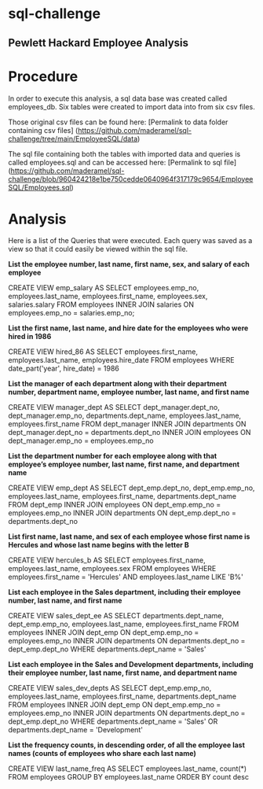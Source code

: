 # sql-challenge

## Pewlett Hackard Employee Analysis

# Procedure
In order to execute this analysis, a sql data base was created called employees_db. 
Six tables were created to import data into from six csv files. 

Those original csv files can be found here:
[Permalink to data folder containing csv files] (https://github.com/maderamel/sql-challenge/tree/main/EmployeeSQL/data)

The sql file containing both the tables with imported data and queries is called employees.sql and can be accessed here: [Permalink to sql file] (https://github.com/maderamel/sql-challenge/blob/960424218e1be750cedde0640964f317179c9654/EmployeeSQL/Employees.sql)

# Analysis
Here is a list of the Queries that were executed. Each query was saved as a view so that it could easily be viewed within the sql file. 

**List the employee number, last name, first name, sex, and salary of each employee**

CREATE VIEW emp_salary AS
SELECT employees.emp_no, employees.last_name, employees.first_name, employees.sex, salaries.salary
FROM employees
INNER JOIN salaries ON
employees.emp_no = salaries.emp_no;


**List the first name, last name, and hire date for the employees who were hired in 1986**

CREATE VIEW hired_86 AS
SELECT employees.first_name, employees.last_name, employees.hire_date
FROM employees
WHERE date_part('year', hire_date) = 1986

**List the manager of each department along with their department number, department name, employee number, last name, and first name**

CREATE VIEW manager_dept AS
SELECT dept_manager.dept_no, dept_manager.emp_no, departments.dept_name, employees.last_name, employees.first_name
FROM dept_manager
INNER JOIN departments ON
dept_manager.dept_no = departments.dept_no 
INNER JOIN employees ON
dept_manager.emp_no = employees.emp_no

**List the department number for each employee along with that employee’s employee number, last name, first name, and department name**

CREATE VIEW emp_dept AS
SELECT dept_emp.dept_no, dept_emp.emp_no, employees.last_name, employees.first_name, departments.dept_name
FROM dept_emp
INNER JOIN employees ON
dept_emp.emp_no = employees.emp_no
INNER JOIN departments ON
dept_emp.dept_no = departments.dept_no

**List first name, last name, and sex of each employee whose first name is Hercules and whose last name begins with the letter B**

CREATE VIEW hercules_b AS
SELECT employees.first_name, employees.last_name, employees.sex
FROM employees
WHERE employees.first_name = 'Hercules' AND
employees.last_name LIKE 'B%'

**List each employee in the Sales department, including their employee number, last name, and first name**

CREATE VIEW sales_dept_ee AS
SELECT departments.dept_name, dept_emp.emp_no, employees.last_name, employees.first_name
FROM employees
INNER JOIN dept_emp ON
dept_emp.emp_no = employees.emp_no
INNER JOIN departments ON
departments.dept_no = dept_emp.dept_no
WHERE departments.dept_name = 'Sales'

**List each employee in the Sales and Development departments, including their employee number, last name, first name, and department name**

CREATE VIEW sales_dev_depts AS
SELECT dept_emp.emp_no, employees.last_name, employees.first_name, departments.dept_name
FROM employees
INNER JOIN dept_emp ON
dept_emp.emp_no = employees.emp_no
INNER JOIN departments ON
departments.dept_no = dept_emp.dept_no
WHERE departments.dept_name = 'Sales' OR
departments.dept_name = 'Development'

**List the frequency counts, in descending order, of all the employee last names (counts of employees who share each last name)**

CREATE VIEW last_name_freq AS
SELECT employees.last_name, count(*)
FROM employees
GROUP BY employees.last_name
ORDER BY count desc
